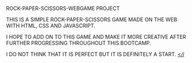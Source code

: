 ROCK-PAPER-SCISSORS-WEBGAME PROJECT

THIS IS A SIMPLE ROCK-PAPER-SCISSORS GAME MADE ON THE WEB WITH HTML, CSS AND JAVASCRIPT.

I HOPE TO ADD ON TO THIS GAME AND MAKE IT MORE CREATIVE AFTER FURTHER PROGRESSING THROUGHOUT THIS BOOTCAMP.

I DO NOT THINK THAT IT IS PERFECT BUT IT IS DEFINITELY A START.
<a href="" target="_blank">
<i class="fab fa-github"></i
></a>